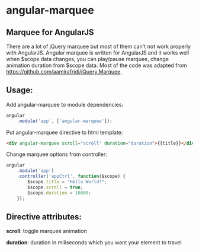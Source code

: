 angular-marquee
===============

Marquee for AngularJS
------------

There are a lot of jQuery marquee but most of them can't not work properly with AngularJS. Angular marquee is written for AngularJS and it works well when $scope data changes, you can play/pause marquee, change animation duration from $scope data. Most of the code was adapted from https://github.com/aamirafridi/jQuery.Marquee.

Usage:
-------

Add angular-marquee to module dependencies:

```javascript
angular
	.module('app', ['angular-marquee']);
```
Put angular-marquee directive to html template:

```html
<div angular-marquee scroll="scroll" duration="duration">{{title}}</div>
```
Change marquee options from controller:

```javascript
angular
	.module('app')
	.controller('appCtrl', function($scope) {
		$scope.title = "Hello World!";
		$scope.scroll = true;
		$scope.duration = 10000;
	});
```

Directive attributes:
--------
**scroll**: toggle marquee animation

**duration**: duration in miliseconds which you want your element to travel
